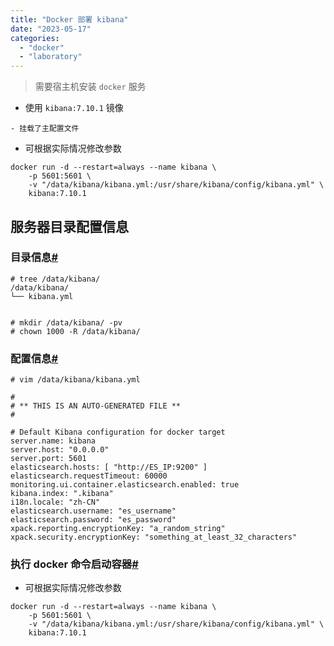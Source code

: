 ```yaml
---
title: "Docker 部署 kibana"
date: "2023-05-17"
categories: 
  - "docker"
  - "laboratory"
---
```


> 需要宿主机安装 `docker` 服务

- 使用 `kibana:7.10.1` 镜像

```
- 挂载了主配置文件
```

- 可根据实际情况修改参数

```
docker run -d --restart=always --name kibana \
    -p 5601:5601 \
    -v "/data/kibana/kibana.yml:/usr/share/kibana/config/kibana.yml" \
    kibana:7.10.1
```

## 服务器目录配置信息

### 目录信息[#](#2060504847)

```
# tree /data/kibana/
/data/kibana/
└── kibana.yml


# mkdir /data/kibana/ -pv
# chown 1000 -R /data/kibana/
```

### 配置信息[#](#535312965)

```
# vim /data/kibana/kibana.yml

#
# ** THIS IS AN AUTO-GENERATED FILE **
#

# Default Kibana configuration for docker target
server.name: kibana
server.host: "0.0.0.0"
server.port: 5601
elasticsearch.hosts: [ "http://ES_IP:9200" ]
elasticsearch.requestTimeout: 60000
monitoring.ui.container.elasticsearch.enabled: true
kibana.index: ".kibana"
i18n.locale: "zh-CN"
elasticsearch.username: "es_username"
elasticsearch.password: "es_password"
xpack.reporting.encryptionKey: "a_random_string"
xpack.security.encryptionKey: "something_at_least_32_characters"
```

### 执行 docker 命令启动容器[#](#1324945282)

- 可根据实际情况修改参数

```
docker run -d --restart=always --name kibana \
    -p 5601:5601 \
    -v "/data/kibana/kibana.yml:/usr/share/kibana/config/kibana.yml" \
    kibana:7.10.1
```
